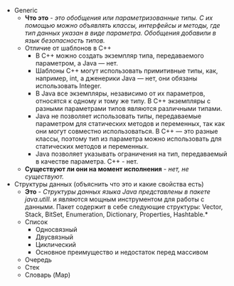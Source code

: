 * Generic
    * **Что это** - *это обобщения или параметризованные типы. С их помощью можно объявлять классы, интерфейсы и методы, где тип данных указан в виде параметра. Обобщения добавили в язык безопасность типов.*
    * Отличие от шаблонов в С++
        * В C++ можно создать экземпляр типа, передаваемого параметром, а Java — нет.
        * Шаблоны C++ могут использовать примитивные типы, как, например, int, а дженерики Java — нет, они обязаны использовать Integer.
        * В Java все экземпляры, независимо от их параметров, относятся к одному и тому же типу. В C++ экземпляры с разными параметрами типов являются различными типами.
        * Java не позволяет использовать типы, передаваемые параметром для статических методов и переменных, так как они могут совместно использоваться. В C++ — это разные классы, поэтому тип из параметра можно использовать для статических методов и переменных.
        * Java позволяет указывать ограничения на тип, передаваемый в качестве параметра. C++ - нет.
    * **Существуют ли они на момент исполнения** - *нет, не существуют.*
* Структуры данных (объяснить что это и какие свойства есть)
    * **Это** - *Структуры данных языка Java представлены в пакете java.utill.* и являются мощным инструментом для работы с данными. Пакет содержит в себе следующие структуры: Vector, Stack, BitSet, Enumeration, Dictionary, Properties, Hashtable.*
    * Список
        * Односвязный
        * Двусвязный
        * Циклический
        * Основное преимущество и недостаток перед массивом
    * Очередь 
    * Стек
    * Словарь (Map)

